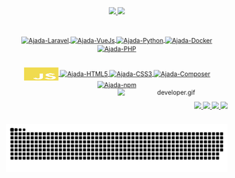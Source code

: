 <div align="center">
  <a href="https://github.com/Ajada">
  <img height="180em" src="https://github-readme-stats.vercel.app/api?username=Ajada&show_icons=true&theme=dark&include_all_commits=true&count_private=true"/>
  <img height="180em" src="https://github-readme-stats.vercel.app/api/top-langs/?username=Ajada&layout=compact&langs_count=15&theme=dark"/>
</div> 

##

<div align="center"><br>
  <a href="https://laravel.com/" target="_blank">
    <img align="center" alt="Ajada-Laravel" height="30" width="80" src="https://upload.wikimedia.org/wikipedia/commons/9/9a/Laravel.svg" />
  </a>
  
  <a href="https://vuejs.org/" target="_blank">
    <img align="center" alt="Ajada-VueJs" height="30" width="80" src="https://cdn.jsdelivr.net/gh/devicons/devicon/icons/vuejs/vuejs-original-wordmark.svg" />
  </a>
  
  <a href="https://www.python.org/" target="_blank">
    <img align="center" alt="Ajada-Python" height="30" width="80" src="https://cdn.jsdelivr.net/gh/devicons/devicon/icons/python/python-original-wordmark.svg" />
  </a>
  
  <a href="https://www.docker.com/" target="_blank">
    <img align="center" alt="Ajada-Docker" height="30" width="80" src="https://cdn.jsdelivr.net/gh/devicons/devicon/icons/docker/docker-original-wordmark.svg" />
  </a>
  
  <a href="https://www.php.net/" target="_blank">
    <img align="center" alt="Ajada-PHP" height="30" width="80" src="https://cdn.jsdelivr.net/gh/devicons/devicon/icons/php/php-original.svg" />
  </a>
  
  <br>
  <br>
  <br>
  
  <a href="https://developer.mozilla.org/en-US/docs/Web/JavaScript" target="_blank">
    <img align="center" alt="Ajada-Js" height="30" width="80" src="https://raw.githubusercontent.com/devicons/devicon/master/icons/javascript/javascript-plain.svg">
  </a>
   
  <a href="https://developer.mozilla.org/en-US/docs/Glossary/HTML5" target="_blank">
    <img align="center" alt="Ajada-HTML5" height="30" width="80" src="https://cdn.jsdelivr.net/gh/devicons/devicon/icons/html5/html5-original-wordmark.svg">
  </a>
  
  <a href="https://developer.mozilla.org/pt-BR/docs/Web/CSS" target="_blank">
    <img align="center" alt="Ajada-CSS3" height="30" width="80" src="https://cdn.jsdelivr.net/gh/devicons/devicon/icons/css3/css3-original-wordmark.svg">
  </a>
  
  <a href="https://getcomposer.org/" target="_blank">
    <img align="center" alt="Ajada-Composer" height="30" width="80" src="https://cdn.jsdelivr.net/gh/devicons/devicon/icons/composer/composer-original.svg" />
  </a>
  
  <a href="https://www.npmjs.com/" target="_blank">
    <img align="center" alt="Ajada-npm" height="30" width="80" src="https://cdn.jsdelivr.net/gh/devicons/devicon/icons/npm/npm-original-wordmark.svg" />
  </a>
  
  <br>
  
  <img align="right" width="250" src="https://wolftechti.com.br/images/git_gif.gif" alt="developer.gif"/> 
</div>

##

<div align="right"> 
  <a href="https://api.whatsapp.com/send?phone=5515996382898&text=Ol%C3%A1%21+Seu+perfil+chamou+nossa+aten%C3%A7%C3%A3o" target="_blank">
    <img src="https://img.shields.io/badge/WhatsApp-25D366?style=for-the-badge&logo=whatsapp&logoColor=white" target="_blank">
  </a>
  
  <a href="https://www.linkedin.com/in/gustavo-ajada-724497204/" target="_blank">
    <img src="https://img.shields.io/badge/-LinkedIn-%230077B5?style=for-the-badge&logo=linkedin&logoColor=white" target="_blank">
  </a>
  
  <a href="https://www.instagram.com/gustavoajada/" target="_blank">
    <img src="https://img.shields.io/badge/-Instagram-%23E4405F?style=for-the-badge&logo=instagram&logoColor=white" target="_blank">
  </a>
  
  <a href = "mailto:gonsalezajada@gmail.com">
    <img src="https://img.shields.io/badge/-Gmail-%23333?style=for-the-badge&logo=gmail&logoColor=white" target="_blank">
  </a>
</div>

<br>

![Snake animation](https://github.com/Ajada/Ajada/blob/output/github-contribution-grid-snake.svg)
  
